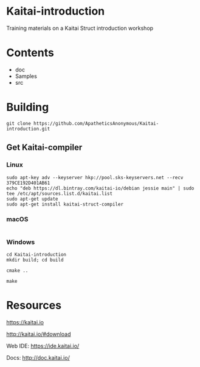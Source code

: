 # Kaitai-introduction
Training materials on a Kaitai Struct introduction workshop

# Contents

* doc
* Samples
* src

# Building
```
git clone https://github.com/ApatheticsAnonymous/Kaitai-introduction.git
```

## Get Kaitai-compiler

### Linux

```
sudo apt-key adv --keyserver hkp://pool.sks-keyservers.net --recv 379CE192D401AB61
echo "deb https://dl.bintray.com/kaitai-io/debian jessie main" | sudo tee /etc/apt/sources.list.d/kaitai.list
sudo apt-get update
sudo apt-get install kaitai-struct-compiler
```

### macOS

```brew install kaitai-struct-compiler
```
### Windows


```
cd Kaitai-introduction
mkdir build; cd build
```
```
cmake ..

make
```



# Resources

https://kaitai.io

http://kaitai.io/#download

Web IDE: https://ide.kaitai.io/

Docs: http://doc.kaitai.io/